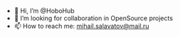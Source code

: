 - 👋 Hi, I’m @HoboHub
- 💞️ I’m looking for collaboration in OpenSource projects 
- 📫 How to reach me: mihail.salavatov@mail.ru

<!---
HoboHub/HoboHub is a ✨ special ✨ repository because its `README.md` (this file) appears on your GitHub profile.
You can click the Preview link to take a look at your changes.
--->
